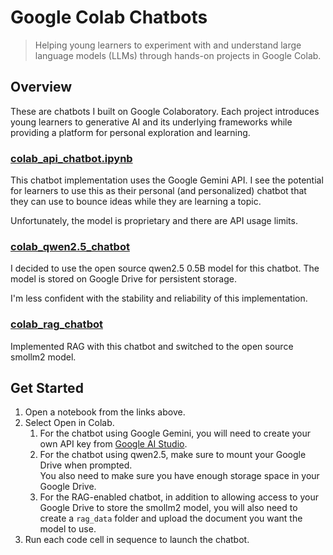 # Google Colab Chatbots

> Helping young learners to experiment with and understand large language models (LLMs) through hands-on projects in Google Colab.

## Overview
These are chatbots I built on Google Colaboratory. Each project introduces young learners to generative AI and its underlying frameworks while providing a platform for personal exploration and learning.

### [colab_api_chatbot.ipynb](https://github.com/boysbytes/colab-chatbot/blob/main/colab_api_chatbot.ipynb)
This chatbot implementation uses the Google Gemini API. I see the potential for learners to use this as their personal (and personalized) chatbot that they can use to bounce ideas while they are learning a topic.

Unfortunately, the model is proprietary and there are API usage limits.

### [colab_qwen2.5_chatbot](https://github.com/boysbytes/colab-chatbot/blob/main/colab_qwen2_5_chatbot.ipynb)
I decided to use the open source qwen2.5 0.5B model for this chatbot. The model is stored on Google Drive for persistent storage.

I'm less confident with the stability and reliability of this implementation.

### [colab_rag_chatbot](https://github.com/boysbytes/colab-chatbot/blob/main/colab_rag_chatbot.ipynb)
Implemented RAG with this chatbot and switched to the open source smollm2 model. 

## Get Started
1. Open a notebook from the links above.
2. Select Open in Colab.
    1. For the chatbot using Google Gemini, you will need to create your own API key from [Google AI Studio](https://aistudio.google.com/app/apikey).
    2. For the chatbot using qwen2.5, make sure to mount your Google Drive when prompted. \
    You also need to make sure you have enough storage space in your Google Drive.
    3. For the RAG-enabled chatbot, in addition to allowing access to your Google Drive to store the smollm2 model, you will also need to create a `rag_data` folder and upload the document you want the model to use.
3. Run each code cell in sequence to launch the chatbot.
